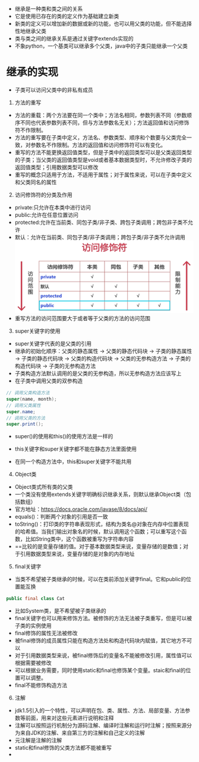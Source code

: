 * 继承是一种类和类之间的关系
* 它是使用已存在的类的定义作为基础建立新类
* 新类的定义可以增加新的数据或新的功能，也可以用父类的功能，但不能选择性地继承父类
* 类与类之间的继承关系是通过关键字extends实现的
* 不象python，一个基类可以继承多个父类，java中的子类只能继承一个父类

# 继承的实现
* 子类可以访问父类中的非私有成员

1. 方法的重写
* 方法的重载：两个方法要在同一个类中；方法名相同，参数列表不同（参数顺序不同也代表参数列表不同，但与方法参数名无关）；方法返回值和访问修饰符不作限制。
* 方法的重写要在子类中定义，方法名、参数类型、顺序和个数要与父类完全一致，对参数名不作限制。方法的返回值和访问修饰符可以有变化。
* 重写的方法不能更换返回值类型，但是子类中的返回类型可以是父类返回类型的子类；当父类的返回值类型是void或者基本数据类型时，不允许修改子类的返回值类型；引用数据类型可以修改
* 重写的概念只适用于方法，不适用于属性；对于属性来说，可以在子类中定义和父类同名的属性

2. 访问修饰符的分类及作用
* private:只允许在本类中进行访问
* public:允许在任意位置访问
* protected:允许在当前类、同包子类/非子类、跨包子类调用；跨包非子类不允许
* 默认：允许在当前类、同包子类/非子类调用；跨包子类/非子类不允许调用
![](./images/xsf.png) 
* 重写方法的访问范围要大于或者等于父类的方法的访问范围

3. super关键字的使用

* super关键字代表的是父类的引用
* 继承的初始化顺序：父类的静态属性 -> 父类的静态代码块 -> 子类的静态属性 -> 子类的静态代码块 -> 父类的构造代码块 -> 父类的无参构造方法 -> 子类的构造代码块 -> 子类的无参构造方法
* 子类构造方法默认调用的是父类的无参构造，所以无参构造方法应该写上
* 在子类中调用父类的双参构造
```java
// 调用父类构造方法
super(name, month);
// 调用父类属性
super.name;
// 调用父类的方法
super.print();
```
* super()的使用和this()的使用方法是一样的

* this关键字和super关键字都不能在静态方法里面使用
* 在同一个构造方法中，this和super关键字不能共用


4. Object类
* Object类式所有类的父类
* 一个类没有使用extends关键字明确标识继承关系，则默认继承Object类（包括数组）
* 官方地址：https://docs.oracle.com/javase/8/docs/api/
* equals()：判断两个对象的引用是否一致
* toString()：打印类的字符串表现形式，结构为类名@对象在内存中位置表现的哈希值。当我们输出对象名的时候，默认调用这个函数；可以重写这个函数，比如String类中，这个函数被重写为字符串内容
* ==比较的是变量存储的值。对于基本数据类型来说，变量存储的是数值；对于引用数据类型来说，变量存储的是对象的内存地址


5. final关键字

* 当类不希望被子类继承的时候，可以在类前添加关键字final。它和public的位置能互换
```java
public final class Cat
```
* 比如System类，是不希望被子类继承的
* final关键字也可以用来修饰方法。被修饰的方法无法被子类重写，但是可以被子类的实例使用
* final修饰的属性无法被修改
* 被final修饰的成员属性只能在构造方法处和构造代码块内赋值，其它地方不可以
* 对于引用数据类型来说，被final修饰后的变量名不能被修改引用，属性值可以根据需要被修改
* 可以根据业务需要，同时使用static和final也修饰某个变量。staic和final的位置可以调整。
* final不能修饰构造方法


6. 注解
* jdk1.5引入的一个特性，可以声明在包、类、属性、方法、局部变量、方法参数等前面，用来对这些元素进行说明和注释
* 注解可以按照运行机制分为源码注解、编译时注解和运行时注解；按照来源分为来自JDK的注解、来自第三方的注解和自己定义的注解
* 元注解是注解的注解
* static和final修饰的父类方法都不能被重写
* 